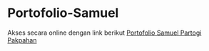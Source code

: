 # Portofolio-Samuel
Akses secara online dengan link berikut [Portofolio Samuel Partogi Pakpahan](portofolio-samuel.vercel.app)
